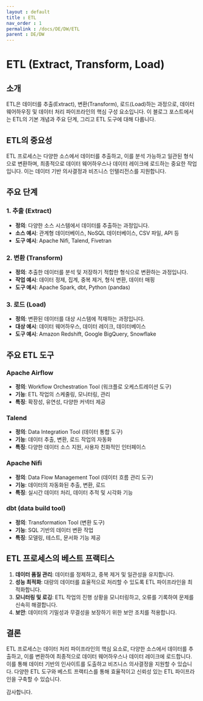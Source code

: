 ```yaml
---
layout : default
title : ETL
nav_order : 1
permalink : /docs/DE/DW/ETL
parent : DE/DW
---
```

# ETL (Extract, Transform, Load)

## 소개

ETL은 데이터를 추출(Extract), 변환(Transform), 로드(Load)하는 과정으로, 데이터 웨어하우징 및 데이터 처리 파이프라인의 핵심 구성 요소입니다. 이 블로그 포스트에서는 ETL의 기본 개념과 주요 단계, 그리고 ETL 도구에 대해 다룹니다.

## ETL의 중요성

ETL 프로세스는 다양한 소스에서 데이터를 추출하고, 이를 분석 가능하고 일관된 형식으로 변환하며, 최종적으로 데이터 웨어하우스나 데이터 레이크에 로드하는 중요한 작업입니다. 이는 데이터 기반 의사결정과 비즈니스 인텔리전스를 지원합니다.

## 주요 단계

### 1. 추출 (Extract)
- **정의**: 다양한 소스 시스템에서 데이터를 추출하는 과정입니다.
- **소스 예시**: 관계형 데이터베이스, NoSQL 데이터베이스, CSV 파일, API 등
- **도구 예시**: Apache Nifi, Talend, Fivetran

### 2. 변환 (Transform)
- **정의**: 추출한 데이터를 분석 및 저장하기 적합한 형식으로 변환하는 과정입니다.
- **작업 예시**: 데이터 정제, 집계, 중복 제거, 형식 변환, 데이터 매핑
- **도구 예시**: Apache Spark, dbt, Python (pandas)

### 3. 로드 (Load)
- **정의**: 변환된 데이터를 대상 시스템에 적재하는 과정입니다.
- **대상 예시**: 데이터 웨어하우스, 데이터 레이크, 데이터베이스
- **도구 예시**: Amazon Redshift, Google BigQuery, Snowflake

## 주요 ETL 도구

### Apache Airflow
- **정의**: Workflow Orchestration Tool (워크플로 오케스트레이션 도구)
- **기능**: ETL 작업의 스케줄링, 모니터링, 관리
- **특징**: 확장성, 유연성, 다양한 커넥터 제공

### Talend
- **정의**: Data Integration Tool (데이터 통합 도구)
- **기능**: 데이터 추출, 변환, 로드 작업의 자동화
- **특징**: 다양한 데이터 소스 지원, 사용자 친화적인 인터페이스

### Apache Nifi
- **정의**: Data Flow Management Tool (데이터 흐름 관리 도구)
- **기능**: 데이터의 자동화된 추출, 변환, 로드
- **특징**: 실시간 데이터 처리, 데이터 추적 및 시각화 기능

### dbt (data build tool)
- **정의**: Transformation Tool (변환 도구)
- **기능**: SQL 기반의 데이터 변환 작업
- **특징**: 모델링, 테스트, 문서화 기능 제공

## ETL 프로세스의 베스트 프랙티스

1. **데이터 품질 관리**: 데이터를 정제하고, 중복 제거 및 일관성을 유지합니다.
2. **성능 최적화**: 대량의 데이터를 효율적으로 처리할 수 있도록 ETL 파이프라인을 최적화합니다.
3. **모니터링 및 로깅**: ETL 작업의 진행 상황을 모니터링하고, 오류를 기록하여 문제를 신속히 해결합니다.
4. **보안**: 데이터의 기밀성과 무결성을 보장하기 위한 보안 조치를 적용합니다.

## 결론

ETL 프로세스는 데이터 처리 파이프라인의 핵심 요소로, 다양한 소스에서 데이터를 추출하고, 이를 변환하여 최종적으로 데이터 웨어하우스나 데이터 레이크에 로드합니다. 이를 통해 데이터 기반의 인사이트를 도출하고 비즈니스 의사결정을 지원할 수 있습니다. 다양한 ETL 도구와 베스트 프랙티스를 통해 효율적이고 신뢰성 있는 ETL 파이프라인을 구축할 수 있습니다.

감사합니다.
